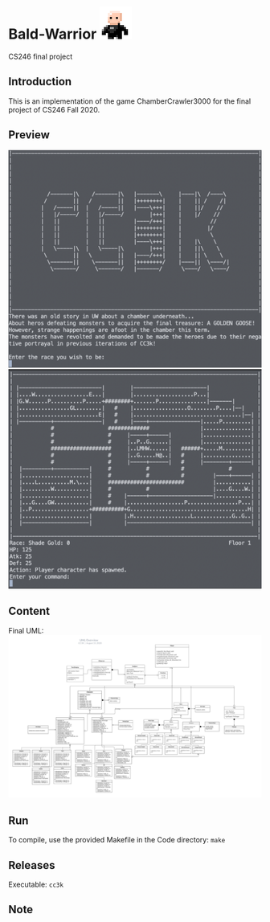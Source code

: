 # Bald-Warrior ![](BaldWarrior.png)
 CS246 final project

## Introduction
This is an implementation of the game ChamberCrawler3000 for the final project of CS246 Fall 2020.

## Preview
![](Preview/openning.png)
![](Preview/game.png)

## Content
Final UML:
![](UML/UML_Final.jpeg)

## Run
To compile, use the provided Makefile in the Code directory:
`
make
`

## Releases
Executable:
`
cc3k
`

## Note
